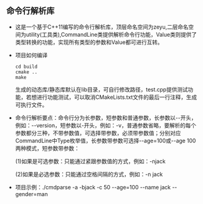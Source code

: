 ## 命令行解析库

* 这是一个基于C++11编写的命令行解析库，顶层命名空间为zeyu,二层命名空间为utility(工具类),CommandLine类提供解析命令行功能，Value类则提供了类型转换的功能，实现所有类型的参数和Value都可进行互转。

* 项目如何编译

  ``` Linux
  cd build
  cmake ..
  make
  ```

  生成的动态库/静态库默认在lib目录，可自行修改路径，test.cpp提供测试功能，若想进行功能测试，可以取消CMakeLists.txt文件的最后一行注释，生成可执行文件。

* 命令行解析要点：命令行分为长参数，短参数和普通参数，长参数以--开头，例如：--version，短参数以-开头，例如：-v，普通参数省略，要解析的每个参数都分三种，不带参数值，可选择带参数，必须带参数值；分别对应CommandLine中Type枚举值，长参数带参数可选择--age=100或--age 100两种模式，短参数带参数：

  (1)如果是可选参数：只能通过紧跟参数值的方式，例如：-njack

  (2)如果是必选参数：只能通过空格间隔的方式，例如：-n jack

* 项目示例：./cmdparse -a -bjack -c 50 --age=100 --name jack --gender=man

